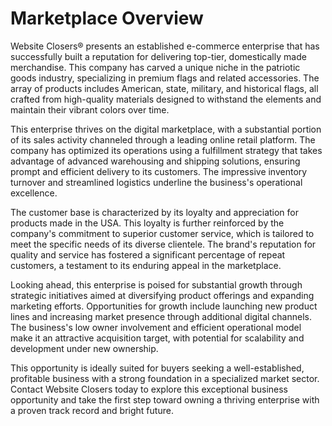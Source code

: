 # Marketplace Overview

Website Closers® presents an established e-commerce enterprise that has successfully built a reputation for delivering top-tier, domestically made merchandise. This company has carved a unique niche in the patriotic goods industry, specializing in premium flags and related accessories. The array of products includes American, state, military, and historical flags, all crafted from high-quality materials designed to withstand the elements and maintain their vibrant colors over time.

This enterprise thrives on the digital marketplace, with a substantial portion of its sales activity channeled through a leading online retail platform. The company has optimized its operations using a fulfillment strategy that takes advantage of advanced warehousing and shipping solutions, ensuring prompt and efficient delivery to its customers. The impressive inventory turnover and streamlined logistics underline the business's operational excellence.

The customer base is characterized by its loyalty and appreciation for products made in the USA. This loyalty is further reinforced by the company's commitment to superior customer service, which is tailored to meet the specific needs of its diverse clientele. The brand's reputation for quality and service has fostered a significant percentage of repeat customers, a testament to its enduring appeal in the marketplace.

Looking ahead, this enterprise is poised for substantial growth through strategic initiatives aimed at diversifying product offerings and expanding marketing efforts. Opportunities for growth include launching new product lines and increasing market presence through additional digital channels. The business's low owner involvement and efficient operational model make it an attractive acquisition target, with potential for scalability and development under new ownership.

This opportunity is ideally suited for buyers seeking a well-established, profitable business with a strong foundation in a specialized market sector. Contact Website Closers today to explore this exceptional business opportunity and take the first step toward owning a thriving enterprise with a proven track record and bright future.